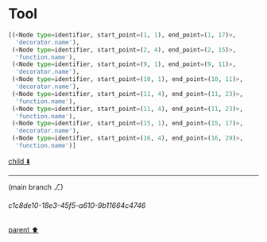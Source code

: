 # Tool

```python
[(<Node type=identifier, start_point=(1, 1), end_point=(1, 17)>,
  'decorator.name'),
 (<Node type=identifier, start_point=(2, 4), end_point=(2, 15)>,
  'function.name'),
 (<Node type=identifier, start_point=(9, 1), end_point=(9, 11)>,
  'decorator.name'),
 (<Node type=identifier, start_point=(10, 1), end_point=(10, 11)>,
  'decorator.name'),
 (<Node type=identifier, start_point=(11, 4), end_point=(11, 23)>,
  'function.name'),
 (<Node type=identifier, start_point=(11, 4), end_point=(11, 23)>,
  'function.name'),
 (<Node type=identifier, start_point=(15, 1), end_point=(15, 17)>,
  'decorator.name'),
 (<Node type=identifier, start_point=(16, 4), end_point=(16, 29)>,
  'function.name')]
```

[child ⬇️](#c1c8de10-18e3-45f5-a610-9b11664c4746)

---

(main branch ⎇)
###### c1c8de10-18e3-45f5-a610-9b11664c4746
[parent ⬆️](#d1e5eeac-c820-4b3d-8c3b-ca4decbfaae1)

